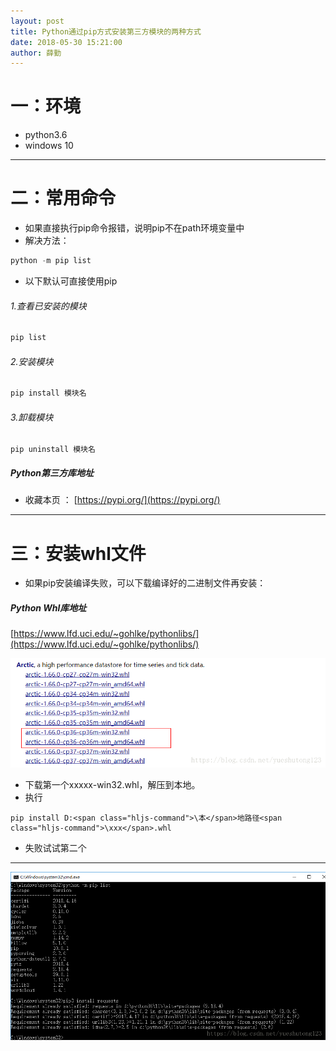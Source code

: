```yaml
---
layout: post
title: Python通过pip方式安装第三方模块的两种方式
date: 2018-05-30 15:21:00
author: 薛勤
---
```

# 一：环境

*  python3.6
*  windows 10

---

# 二：常用命令

*  如果直接执行pip命令报错，说明pip不在path环境变量中
*  解决方法：

```javascript
python -m pip list
```

*  以下默认可直接使用pip

###### 1.查看已安装的模块

```javascript
pip list
```

###### 2.安装模块

```javascript
pip install 模块名
```

###### 3.卸载模块

```
pip uninstall 模块名
```

##### Python第三方库地址

*  收藏本页 ： [https://pypi.org/](https://pypi.org/)

---

# 三：安装whl文件

*  如果pip安装编译失败，可以下载编译好的二进制文件再安装：

##### Python Whl库地址

[https://www.lfd.uci.edu/~gohlke/pythonlibs/](https://www.lfd.uci.edu/~gohlke/pythonlibs/)

![](./20180530Python通过pip方式安装第三方模块的两种方式/1136672-20190623141700863-1943886782.png)

*  下载第一个xxxxx-win32.whl，解压到本地。
*  执行

```
pip install D:<span class="hljs-command">\本</span>地路径<span class="hljs-command">\xxx</span>.whl
```

*  失败试试第二个

---

![](./20180530Python通过pip方式安装第三方模块的两种方式/1136672-20190623141717895-943511979.png)

